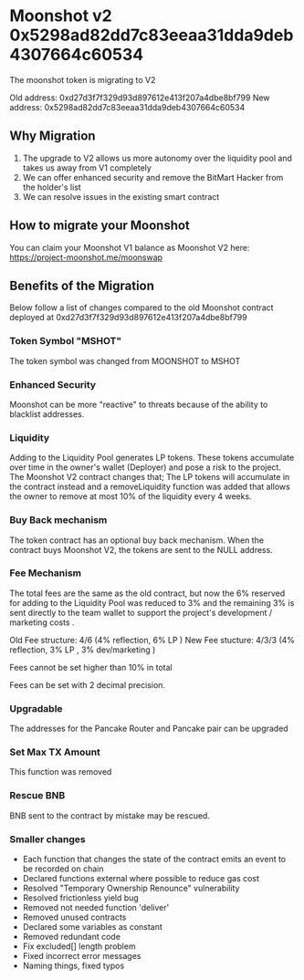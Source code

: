 # Moonshot v2 0x5298ad82dd7c83eeaa31dda9deb4307664c60534

The moonshot token is migrating to V2

Old address: 0xd27d3f7f329d93d897612e413f207a4dbe8bf799
New address: 0x5298ad82dd7c83eeaa31dda9deb4307664c60534

## Why Migration

1. The upgrade to V2 allows us more autonomy over the liquidity pool and takes us away from V1 completely
2. We can offer enhanced security and remove the BitMart Hacker from the holder's list
3. We can resolve issues in the existing smart contract

## How to migrate your Moonshot

You can claim your Moonshot V1 balance as Moonshot V2 here: https://project-moonshot.me/moonswap

## Benefits of the Migration

Below follow a list of changes compared to the old Moonshot contract deployed at 0xd27d3f7f329d93d897612e413f207a4dbe8bf799

### Token Symbol "MSHOT"

The token symbol was changed from MOONSHOT to MSHOT 

### Enhanced Security

Moonshot can be more "reactive" to threats because of the ability to blacklist addresses.

### Liquidity

Adding to the Liquidity Pool generates LP tokens. These tokens accumulate over time in the owner's wallet (Deployer) and pose a risk to the project.
The Moonshot V2 contract changes that; The LP tokens will accumulate in the contract instead and a removeLiquidity function was added that allows
the owner to remove at most 10% of the liquidity every 4 weeks.

### Buy Back mechanism

The token contract has an optional buy back mechanism. When the contract buys Moonshot V2, the tokens are sent to the NULL address.

### Fee Mechanism

The total fees are the same as the old contract, but now the 6% reserved for adding to the Liquidity Pool was reduced to 3% and the remaining 3% is
sent directly to the team wallet to support the project's development / marketing costs . 

Old Fee structure: 4/6  (4% reflection, 6% LP )
New Fee stucture: 4/3/3 (4% reflection, 3% LP , 3% dev/marketing )

Fees cannot be set higher than 10% in total

Fees can be set with 2 decimal precision.

### Upgradable

The addresses for the Pancake Router and Pancake pair can be upgraded

### Set Max TX Amount

This function was removed

### Rescue BNB

BNB sent to the contract by mistake may be rescued. 


### Smaller changes

- Each function that changes the state of the contract emits an event to be recorded on chain
- Declared functions external where possible to reduce gas cost
- Resolved "Temporary Ownership Renounce" vulnerability 
- Resolved frictionless yield bug
- Removed not needed function 'deliver'
- Removed unused contracts
- Declared some variables as constant
- Removed redundant code
- Fix excluded[] length problem
- Fixed incorrect error messages 
- Naming things, fixed typos

